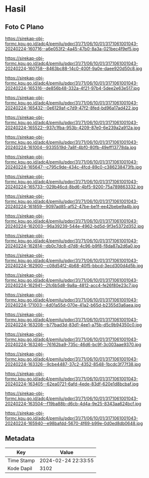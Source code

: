 # Hasil

## Foto C Plano

https://sirekap-obj-formc.kpu.go.id/adc4/pemilu/pdpr/31/71/06/10/01/3171061001043-20240224-160716--a6e053f2-4a45-47b0-8a3a-021bec4f9ef5.jpg

https://sirekap-obj-formc.kpu.go.id/adc4/pemilu/pdpr/31/71/06/10/01/3171061001043-20240224-160758--8463bc88-14c0-400f-9a0e-daee920d50c8.jpg

https://sirekap-obj-formc.kpu.go.id/adc4/pemilu/pdpr/31/71/06/10/01/3171061001043-20240224-165316--de856b48-332a-4f21-97b4-5dee2e63e517.jpg

https://sirekap-obj-formc.kpu.go.id/adc4/pemilu/pdpr/31/71/06/10/01/3171061001043-20240224-165432--0e6129af-c7d9-47f2-8fed-bd96a17ad422.jpg

https://sirekap-obj-formc.kpu.go.id/adc4/pemilu/pdpr/31/71/06/10/01/3171061001043-20240224-165522--937c1fba-953b-4209-87e0-6e239a2a912a.jpg

https://sirekap-obj-formc.kpu.go.id/adc4/pemilu/pdpr/31/71/06/10/01/3171061001043-20240224-161004--9335519d-7a8f-4bf0-80fb-49eff13778da.jpg

https://sirekap-obj-formc.kpu.go.id/adc4/pemilu/pdpr/31/71/06/10/01/3171061001043-20240224-165647--c795c9de-434c-4fcd-89c0-c386238473fb.jpg

https://sirekap-obj-formc.kpu.go.id/adc4/pemilu/pdpr/31/71/06/10/01/3171061001043-20240224-165733--029b46cd-8bd6-4bf5-9200-75a789863332.jpg

https://sirekap-obj-formc.kpu.go.id/adc4/pemilu/pdpr/31/71/06/10/01/3171061001043-20240224-161859--9097ad85-af52-47be-be1f-ee42bebe9a4b.jpg

https://sirekap-obj-formc.kpu.go.id/adc4/pemilu/pdpr/31/71/06/10/01/3171061001043-20240224-162003--96a39239-544e-4962-bd5d-9f3e5372d352.jpg

https://sirekap-obj-formc.kpu.go.id/adc4/pemilu/pdpr/31/71/06/10/01/3171061001043-20240224-162814--db0c7dc8-d7d8-4c96-b9f8-f8da87a2d6a0.jpg

https://sirekap-obj-formc.kpu.go.id/adc4/pemilu/pdpr/31/71/06/10/01/3171061001043-20240224-162900--c08d54f2-4b68-40f5-bbcd-3ecd300d4d5b.jpg

https://sirekap-obj-formc.kpu.go.id/adc4/pemilu/pdpr/31/71/06/10/01/3171061001043-20240224-162941--2fc6b5d8-9a8a-4812-acc4-fe26f80e23c7.jpg

https://sirekap-obj-formc.kpu.go.id/adc4/pemilu/pdpr/31/71/06/10/01/3171061001043-20240224-171003--4d01a55d-070e-41a2-b65d-b2355d3a6aea.jpg

https://sirekap-obj-formc.kpu.go.id/adc4/pemilu/pdpr/31/71/06/10/01/3171061001043-20240224-163208--b77bad3d-83d1-4ee1-a75b-d5c9b94350c0.jpg

https://sirekap-obj-formc.kpu.go.id/adc4/pemilu/pdpr/31/71/06/10/01/3171061001043-20240224-163246--76162ba9-735c-46d6-bc9f-3c003aae9370.jpg

https://sirekap-obj-formc.kpu.go.id/adc4/pemilu/pdpr/31/71/06/10/01/3171061001043-20240224-163326--9cbe4487-37c2-4352-8548-1bcdc3f77f38.jpg

https://sirekap-obj-formc.kpu.go.id/adc4/pemilu/pdpr/31/71/06/10/01/3171061001043-20240224-163405--62ea0721-6afd-4ede-83df-620e1d8bcbaf.jpg

https://sirekap-obj-formc.kpu.go.id/adc4/pemilu/pdpr/31/71/06/10/01/3171061001043-20240224-163504--f19ba88b-d6cb-4d4a-9e25-8343aa624bcf.jpg

https://sirekap-obj-formc.kpu.go.id/adc4/pemilu/pdpr/31/71/06/10/01/3171061001043-20240224-165940--e98bafdd-5670-4f69-b99e-0d0ed8db0648.jpg


## Metadata

| Key        | Value               |
| ---------- | ------------------- |
| Time Stamp | 2024-02-24 22:33:55 |
| Kode Dapil | 3102                |



